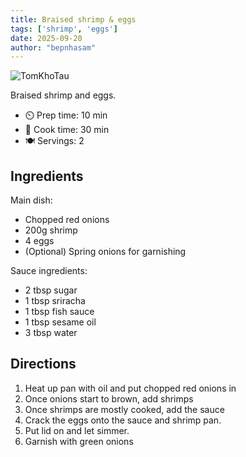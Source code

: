 ```yaml
---
title: Braised shrimp & eggs 
tags: ['shrimp', 'eggs']
date: 2025-09-20
author: "bepnhasam"
---
```

![TomKhoTau](/based.cooking/pix/BraisedShrimpAndEggs.webp)

Braised shrimp and eggs.

- ⏲️ Prep time: 10 min
- 🍳 Cook time: 30 min
- 🍽️ Servings: 2

## Ingredients

Main dish:
- Chopped red onions
- 200g shrimp
- 4 eggs
- (Optional) Spring onions for garnishing

Sauce ingredients:
- 2 tbsp sugar
- 1 tbsp sriracha
- 1 tbsp fish sauce
- 1 tbsp sesame oil
- 3 tbsp water

## Directions

1. Heat up pan with oil and put chopped red onions in
2. Once onions start to brown, add shrimps
3. Once shrimps are mostly cooked, add the sauce
4. Crack the eggs onto the sauce and shrimp pan.
5. Put lid on and let simmer.
6. Garnish with green onions

